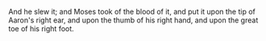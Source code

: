 And he slew it; and Moses took of the blood of it, and put it upon the tip of Aaron's right ear, and upon the thumb of his right hand, and upon the great toe of his right foot.
